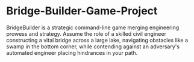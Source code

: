 # Bridge-Builder-Game-Project
BridgeBuilder is a strategic command-line game merging engineering prowess and strategy. Assume the role of a skilled civil engineer constructing a vital bridge across a large lake, navigating obstacles like a swamp in the bottom corner, while contending against an adversary's automated engineer placing hindrances in your path.
